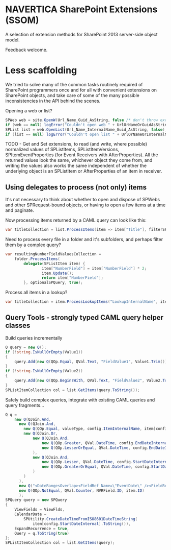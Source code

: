 NAVERTICA SharePoint Extensions (SSOM)
======================================

A selection of extension methods for SharePoint 2013 server-side object model.


Feedback welcome.

Less scaffolding
=================
We tried to solve many of the common tasks routinely required of SharePoint programmers once and for all
with convenient extensions on SharePoint objects, 
and take care of some of the many possible inconsistencies in the API behind the scenes.

Opening a web or list? 
```csharp
SPWeb web = site.OpenW(Url_Name_Guid_AsString, false /* don't throw exception */);
if (web == null) logError("Couldn't open web " + UrlOrNameOrGuidAsString);
SPList list = web.OpenList(Url_Name_InternalName_Guid_AsString, false);
if (list == null) logError("Couldn't open list " + UrlOrNameOrInternalNameOrGuidAsString);
```

TODO - Get and Set extensions, to read (and write, where possible) normalized values of SPListItems, SPListItemVersions,
SPItemEventProperties (for Event Receivers with AfterProperties). All the returned values look the same,
whichever object they come from, and writing the values also works the same independent of whether the
underlying object is an SPListItem or AfterProperties of an item in receiver.

Using delegates to process (not only) items
---------------------------------------
It's not necessary to think about whether to open and dispose of SPWebs and other SPRequest-bound objects,
or having to open a few items at a time and paginate.

Now processing items returned by a CAML query can look like this:
```csharp
var titleCollection = list.ProcessItems(item => item["Title"], filterSPQuery);
```

Need to process every file in a folder and it's subfolders, and perhaps filter them by a complex query?
```csharp
var resultingNumberFieldValuesCollection = 
	folder.ProcessItems(
		delegate(SPListItem item) { 
				item["NumberField"] = item["NumberField"] * 2; 
				item.Update(); 
				return item["NumberField"]; 
		}, optionalSPQuery, true);
```

Process all items in a lookup? 
```csharp
var titleCollection = item.ProcessLookupItems("LookupInternalName", item => item["Title"]);
```

Query Tools - strongly typed CAML query helper classes
---------------------------------------
Build queries incrementally
```csharp
Q query = new Q();
if (!string.IsNullOrEmpty(Value1))
{
	query.Add(new Q(QOp.Equal, QVal.Text, "FieldValue1", Value1.Trim()));
}
if (!string.IsNullOrEmpty(Value2))
{
	query.Add(new Q(QOp.BeginsWith, QVal.Text, "FieldValue2", Value2.Trim()));
}
SPListItemCollection col = list.GetItems(query.ToString());
```

Safely build complex queries, integrate with existing CAML queries and query fragments...
```csharp
Q q = 
	new Q(QJoin.And,
	  new Q(QJoin.And,
		new Q(QOp.Equal, valueType, config.ItemInternalName, item[config.ItemInternalName]),
		new Q(QJoin.Or,
			new Q(QJoin.And,	
				new Q(QOp.Greater, QVal.DateTime, config.EndDateInternalName, item[config.EndDateInternalName]),
				new Q(QOp.LesserOrEqual, QVal.DateTime, config.EndDateInternalName, item[config.EndDateInternalName]])
			),
			new Q(QJoin.And,	
				new Q(QOp.Lesser, QVal.DateTime, config.StartDateInternal, item[config.StartDateInternal]]),
				new Q(QOp.GreaterOrEqual, QVal.DateTime, config.StartDateInternal, item[config.StartDateInternal]])
			)
		)
	  ),
	  new Q("<DateRangesOverlap><FieldRef Name=\"EventDate\" /><FieldRef Name=\"EndDate\" /><FieldRef Name=\"RecurrenceID\" /><Value Type=\"DateTime\"><Today /></Value></DateRangesOverlap>"),
	  new Q(QOp.NotEqual, QVal.Counter, NVRField.ID, item.ID)
	  );
SPQuery query = new SPQuery
{
	ViewFields = ViewFlds,
	CalendarDate =
		SPUtility.CreateDateTimeFromISO8601DateTimeString(
			item[config.StartDateInternal].ToString()),
	ExpandRecurrence = true,
	Query = q.ToString(true)
};
SPListItemCollection col = list.GetItems(query);
```


